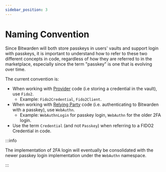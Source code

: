 ```yaml
---
sidebar_position: 3
---
```


# Naming Convention

Since Bitwarden will both store passkeys in users' vaults and support login with passkeys, it is
important to understand how to refer to these two different concepts in code, regardless of how they
are referred to in the marketplace, especially since the term "passkey" is one that is evolving over
time.

The current convention is:

- When working with [Provider](./provider) code (i.e storing a credential in the vault), use
  `Fido2`.
  - Example: `Fido2Credential`, `Fido2Client`.
- When working with [Relying Party](./relying-party) code (i.e. authenticating to Bitwarden with a
  passkey), use `WebAuthn`.
  - Example: `WebAuthnLogin` for passkey login, `WebAuthn` for the older 2FA login.
- Use the term `Credential` (and not `Passkey`) when referring to a FIDO2 Credential in code.

:::info

The implementation of 2FA login will eventually be consolidated with the newer passkey login
implementation under the `WebAuthn` namespace.

:::
